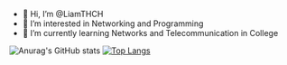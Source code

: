 - 👋 Hi, I’m @LiamTHCH
- 👀 I’m interested in Networking and Programming
- 🌱 I’m currently learning Networks and Telecommunication in College


![Anurag's GitHub stats](https://github-readme-stats.vercel.app/api?username=LiamTHCH&show_icons=true&theme=chartreuse-dark)
[![Top Langs](https://github-readme-stats.vercel.app/api/top-langs/?username=LiamTHCH&show_icons=true&theme=chartreuse-dark&hide=Tcl)](https://github.com/anuraghazra/github-readme-stats)
<!---
LiamTHCH/LiamTHCH is a ✨ special ✨ repository because its `README.md` (this file) appears on your GitHub profile.
You can click the Preview link to take a look at your changes.
--->
